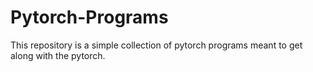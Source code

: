 # Pytorch-Programs


This repository is a simple collection of pytorch programs meant to get along with the pytorch.
